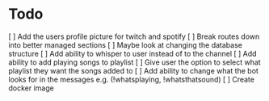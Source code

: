 # Todo

[ ] Add the users profile picture for twitch and spotify
[ ] Break routes down into better managed sections
[ ] Maybe look at changing the database structure
[ ] Add ability to whisper to user instead of to the channel
[ ] Add ability to add playing songs to playlist
[ ] Give user the option to select what playlist they want the songs added to
[ ] Add ability to change what the bot looks for in the messages e.g. (!whatsplaying, !whatsthatsound)
[ ] Create docker image
